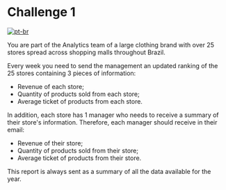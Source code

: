 # Challenge 1

[![pt-br](https://img.shields.io/badge/lang-pt--br-green.svg)](readme.md)

You are part of the Analytics team of a large clothing brand with over 25 stores spread across shopping malls throughout Brazil.

Every week you need to send the management an updated ranking of the 25 stores containing 3 pieces of information:

- Revenue of each store;
- Quantity of products sold from each store;
- Average ticket of products from each store.

In addition, each store has 1 manager who needs to receive a summary of their store's information. Therefore, each manager should receive in their email:

- Revenue of their store;
- Quantity of products sold from their store;
- Average ticket of products from their store.

This report is always sent as a summary of all the data available for the year.